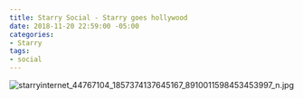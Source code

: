 ```yaml
---
title: Starry Social - Starry goes hollywood
date: 2018-11-20 22:59:00 -05:00
categories:
- Starry
tags:
- social
---
```


![starryinternet_44767104_1857374137645167_8910011598453453997_n.jpg](/uploads/starryinternet_44767104_1857374137645167_8910011598453453997_n.jpg)